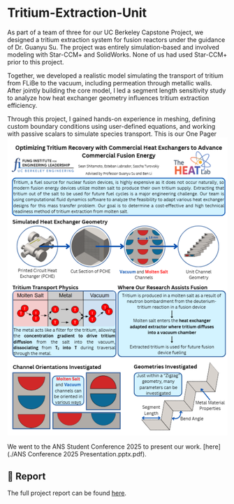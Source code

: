 # Tritium-Extraction-Unit
As part of a team of three for our UC Berkeley Capstone Project, we designed a tritium extraction system for fusion reactors under the guidance of Dr. Guanyu Su. The project was entirely simulation-based and involved modeling with Star-CCM+ and SolidWorks. None of us had used Star-CCM+ prior to this project.

Together, we developed a realistic model simulating the transport of tritium from FLiBe to the vacuum, including permeation through metallic walls. After jointly building the core model, I led a segment length sensitivity study to analyze how heat exchanger geometry influences tritium extraction efficiency.

Through this project, I gained hands-on experience in meshing, defining custom boundary conditions using user-defined equations, and working with passive scalars to simulate species transport.
This is our One Pager
![Screenshot](onepager.png)

We went to the ANS Student Conference 2025 to present our work.
[here](./ANS Conference 2025 Presentation.pptx.pdf).
## 📄 Report
The full project report can be found [here](./Project_Tritium_Extraction_FinalReport_2025.pdf).
